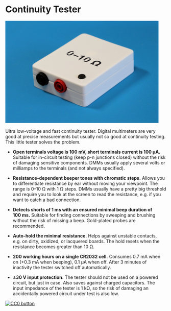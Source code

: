 # Continuity Tester

![](photos/assembled.png)

Ultra low-voltage and fast continuity tester. Digital multimeters are very good
at precise measurements but usually not so good at continuity testing. This
little tester solves the problem.

- **Open terminals voltage is 100 mV, short terminals current is 100 μA.**
  Suitable for in-circuit testing (keep p-n junctions closed) without the
  risk of damaging sensitive components. DMMs usually apply several volts or
  milliamps to the terminals (and not always specified).

- **Resistance-dependent beeper tones with chromatic steps.**
  Allows you to differentiate resistance by ear without moving your viewpoint.
  The range is 0–10 Ω with 1 Ω steps. DMMs usually have a pretty big threshold
  and require you to look at the screen to read the resistance, e.g. if you
  want to catch a bad connection.

- **Detects shorts of 1 ms with an ensured minimal beep duration of 100 ms.**
  Suitable for finding connections by sweeping and brushing without the risk
  of missing a beep. Gold-plated probes are recommended.

- **Auto-hold the minimal resistance.**
  Helps against unstable contacts, e.g. on dirty, oxidized, or lacquered
  boards. The hold resets when the resistance becomes greater than 10 Ω.

- **200 working hours on a single CR2032 cell.**
  Consumes 0.7 mA when on (+0.3 mA when beeping), 0.1 μA when off. After 3
  minutes of inactivity the tester switched off automatically.

- **±30 V input protection.**
  The tester should not be used on a powered circuit, but just in case.
  Also saves against charged capacitors. The input impedance of the tester is
  1 kΩ, so the risk of damaging an accidentally powered circuit under test is
  also low.

[![CC0 button](https://licensebuttons.net/p/zero/1.0/88x31.png)](http://creativecommons.org/publicdomain/zero/1.0/)
